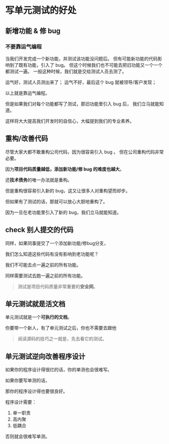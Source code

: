 # 写单元测试的好处

## 新增功能 & 修 bug

### 不要靠运气编程

当我们开发完成一个新功能，并测试该功能没问题后。
但有可能新功能的代码影响到了既有功能，引入了 bug。
但这个时候我们也不可能去把旧功能又一个一个都测试一遍。
一般这种时候，我们就是交给测试人员去测了。

运气好，测试人员测出来了；
运气不好，最后这个 bug 就被领导/客户发现；

以上就是靠运气编程。

但是如果我们对每个功能都写了测试，那旧功能里引入 bug 后，
我们立马就能知道。

这样将大大提高我们开发时的自信心，大幅提到我们的专业素养。

## 重构/改善代码

尽管大家大都不敢重构公司代码，因为很容易引入 bug 。
但在公司重构代码非常必要。

因为**项目代码质量越低，添加新功能/修 bug 的难度也越大**。

还**技术债务**的唯一办法就是重构。

但是重构很容易引入新的 bug，这又让很多人对重构望而却步。

但如果有了测试的话，那就可以放心大胆地重构了。

因为一旦在老功能里引入了新的 bug，我们立马就能知道。

## check 别人提交的代码

同样，如果同事提交了一个添加新功能/修bug分支，

我们怎么知道这些代码有没有影响到老功能呢？

我们不可能去点一遍之前的所有功能。

同样需要测试去跑一遍之前的所有功能。

> 测试是项目代码质量非常重要的**安全网**。

## 单元测试就是活文档

单元测试就是一个**可执行的文档**。

你要带一个新人，有了单元测试之后，你也不需要去跟他

> 阅读源码的技巧之一就是，先去看它的测试。

## 单元测试逆向改善程序设计

如果你的程序设计得很烂的话，你的单测也会很难写。

如果你要写单测的话，

那你的程序设计得也要很良好。

程序设计需要：

1. 单一职责
2. 高内聚
3. 低耦合

否则就会很难写单测。